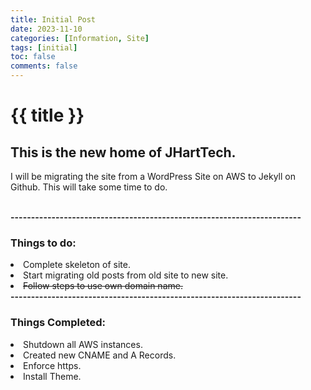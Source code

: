 ```yaml
---
title: Initial Post
date: 2023-11-10
categories: [Information, Site]
tags: [initial]
toc: false
comments: false
---
```

<h1>{{ title }}</h1>
<h2>This is the new home of JHartTech.</h2>
<p>I will be migrating the site from a WordPress Site on AWS to Jekyll on Github.  This will take some time to do.</p><br>
<b>-----------------------------------------------------------------------</b>
<h3>Things to do: </h3>
<li> Complete skeleton of site.</li>
<li> Start migrating old posts from old site to new site.</li>
<li> <s>Follow steps to use own domain name.</s></li>
<b>-----------------------------------------------------------------------</b>
<h3>Things Completed: </h3>
<li>Shutdown all AWS instances.</li>
<li>Created new CNAME and A Records.</li>
<li>Enforce https.</li>
<li>Install Theme.</li>